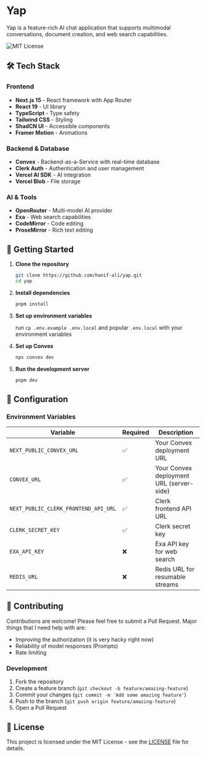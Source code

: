 # Yap 

Yap is a feature-rich AI chat application that supports multimodal conversations, document creation, and web search capabilities.

![MIT License](https://img.shields.io/badge/license-MIT-blue.svg)

## 🛠️ Tech Stack

### Frontend

- **Next.js 15** - React framework with App Router
- **React 19** - UI library
- **TypeScript** - Type safety
- **Tailwind CSS** - Styling
- **ShadCN UI** - Accessible components
- **Framer Motion** - Animations

### Backend & Database

- **Convex** - Backend-as-a-Service with real-time database
- **Clerk Auth** - Authentication and user management
- **Vercel AI SDK** - AI integration
- **Vercel Blob** - File storage

### AI & Tools

- **OpenRouter** - Multi-model AI provider
- **Exa** - Web search capabilities
- **CodeMirror** - Code editing
- **ProseMirror** - Rich text editing

## 🚀 Getting Started

1. **Clone the repository**

   ```bash
   git clone https://github.com/hanif-ali/yap.git
   cd yap
   ```

2. **Install dependencies**

   ```bash
   pnpm install
   ```

3. **Set up environment variables**

   run `cp .env.example .env.local` and popular `.env.local` with your environment variables

4. **Set up Convex**

   ```bash
   npx convex dev
   ```

5. **Run the development server**
   ```bash
   pnpm dev
   ```

## 🔧 Configuration

### Environment Variables

| Variable                             | Required | Description                              |
| ------------------------------------ | -------- | ---------------------------------------- |
| `NEXT_PUBLIC_CONVEX_URL`             | ✅       | Your Convex deployment URL               |
| `CONVEX_URL`                         | ✅       | Your Convex deployment URL (server-side) |
| `NEXT_PUBLIC_CLERK_FRONTEND_API_URL` | ✅       | Clerk frontend API URL                   |
| `CLERK_SECRET_KEY`                   | ✅       | Clerk secret key                         |
| `EXA_API_KEY`                        | ❌       | Exa API key for web search               |
| `REDIS_URL`                          | ❌       | Redis URL for resumable streams          |

## 🤝 Contributing

Contributions are welcome! Please feel free to submit a Pull Request. 
Major things that I need help with are: 
- Improving the authorization (it is very hacky right now)
- Reliability of model responses (Prompts)
- Rate limiting

### Development

1. Fork the repository
2. Create a feature branch (`git checkout -b feature/amazing-feature`)
3. Commit your changes (`git commit -m 'Add some amazing feature'`)
4. Push to the branch (`git push origin feature/amazing-feature`)
5. Open a Pull Request

## 📄 License

This project is licensed under the MIT License - see the [LICENSE](LICENSE) file for details.
